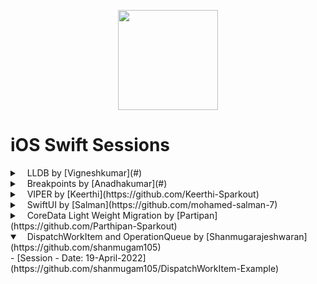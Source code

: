 <p align="center">
  <img height="160" src="https://d2908q01vomqb2.cloudfront.net/0716d9708d321ffb6a00818614779e779925365c/2021/08/26/swift.png" />
</p>

# iOS Swift Sessions
<details>
<summary> &nbsp;&nbsp; LLDB by [Vigneshkumar](#)</summary>
  - [Session - Date: 00-00-2022](#)
</details>

<details>
<summary> &nbsp;&nbsp; Breakpoints by [Anadhakumar](#)</summary>
  - [Session - Date: 00-00-2022](#)
</details>

<details>
<summary> &nbsp;&nbsp; VIPER by [Keerthi](https://github.com/Keerthi-Sparkout)</summary>
1. [VIPER Introduction - Date: 11-April-2022](#)
</details>

<details>
<summary> &nbsp;&nbsp; SwiftUI by [Salman](https://github.com/mohamed-salman-7)</summary>
1. [SwiftUI Modifiers - Date: 16-April-2022](#)
</details>

<details>
<summary> &nbsp;&nbsp; CoreData Light Weight Migration by [Partipan](https://github.com/Parthipan-Sparkout)</summary>
- [Session - Date: 18-April-2022](#)
</details>

<details open>
<summary> &nbsp;&nbsp; DispatchWorkItem and OperationQueue by [Shanmugarajeshwaran](https://github.com/shanmugam105)</summary>
- [Session - Date: 19-April-2022](https://github.com/shanmugam105/DispatchWorkItem-Example)
</details>
